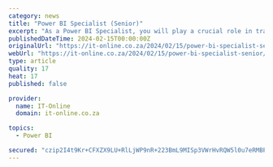 ```yaml
---
category: news
title: "Power BI Specialist (Senior)"
excerpt: "As a Power BI Specialist, you will play a crucial role in transforming raw data into actionable insights for stakeholders. Your expertise in data visualization, report creation, and data analysis will drive informed decision-making across the organization."
publishedDateTime: 2024-02-15T00:00:00Z
originalUrl: "https://it-online.co.za/2024/02/15/power-bi-specialist-senior/"
webUrl: "https://it-online.co.za/2024/02/15/power-bi-specialist-senior/"
type: article
quality: 17
heat: 17
published: false

provider:
  name: IT-Online
  domain: it-online.co.za

topics:
  - Power BI

secured: "czip2I4t9Kr+CFXZX9LU+RlLjWP9nR+223BmL9MISp3VWrHvRQW5l0u7eRMBP+rSgT8b893E6qvAil+4/nalYvgWak+mER+bzh9vL7ylD/YCCX8Eq25LQ+KLcl5NKAX8ilrY3036U2AbuWhuYXHLDfrASIf/kD18GAGosvbERxJWzN6bYNniMWxEk6kNtoxutFzGndSeYnWSDIZKGz00CUvsjmRpyOLeW7Mpvm8PNEmTr4DTAoFH6OId+nGeercPKHwxYy5hP8EE9Tw6jlbbCkhNxsiC6TXSbEEa55d2fsRfZWPAng875hDII9sN4QYDsNpU6sWt3LxwM+WEpwcwozuFqE4tEVRM1pAOAu+ACmg=;d3s5nZy/4mO/DsYt4q3iFw=="
---
```


